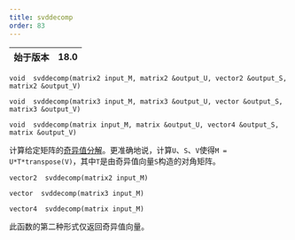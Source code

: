 ```yaml
---
title: svddecomp
order: 83
---
```

| 始于版本 | 18.0 |
| --- | --- |

`void  svddecomp(matrix2 input_M, matrix2 &output_U, vector2 &output_S, matrix2 &output_V)`

`void  svddecomp(matrix3 input_M, matrix3 &output_U, vector &output_S, matrix3 &output_V)`

`void  svddecomp(matrix input_M, matrix &output_U, vector4 &output_S, matrix &output_V)`

计算给定矩阵的[奇异值分解](http://en.wikipedia.org/wiki/Singular_value_decomposition)。更准确地说，计算`U`、`S`、`V`使得`M = U*T*transpose(V)`，其中`T`是由奇异值向量`S`构造的对角矩阵。

`vector2  svddecomp(matrix2 input_M)`

`vector  svddecomp(matrix3 input_M)`

`vector4  svddecomp(matrix input_M)`

此函数的第二种形式仅返回奇异值向量。
